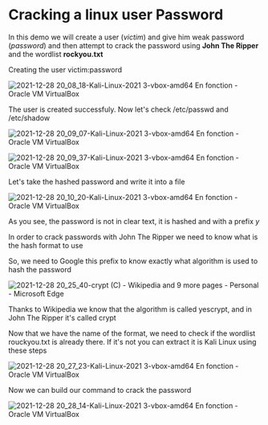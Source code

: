 # Cracking a linux user Password

In this demo we will create a user (*victim*) and give him weak password (*password*) and then attempt to crack the password using **John The Ripper** and the wordlist **rockyou.txt** 

Creating the user victim:password

![2021-12-28 20_08_18-Kali-Linux-2021 3-vbox-amd64  En fonction  - Oracle VM VirtualBox](https://user-images.githubusercontent.com/79013612/147600648-03279a86-43e5-4629-8bd9-64b6c075243d.png)

The user is created successfuly. Now let's check /etc/passwd and /etc/shadow

![2021-12-28 20_09_07-Kali-Linux-2021 3-vbox-amd64  En fonction  - Oracle VM VirtualBox](https://user-images.githubusercontent.com/79013612/147600717-202023b2-61dd-48a9-98dd-2ce23ab9754c.png)

![2021-12-28 20_09_37-Kali-Linux-2021 3-vbox-amd64  En fonction  - Oracle VM VirtualBox](https://user-images.githubusercontent.com/79013612/147600730-abc2b889-6c8d-4454-bcc5-e232053b7591.png)

Let's take the hashed password and write it into a file

![2021-12-28 20_10_20-Kali-Linux-2021 3-vbox-amd64  En fonction  - Oracle VM VirtualBox](https://user-images.githubusercontent.com/79013612/147601115-2431c619-2e31-476b-b465-daa47e066db5.png)

As you see, the password is not in clear text, it is hashed and with a prefix $y$

In order to crack passwords with John The Ripper we need to know what is the hash format to use

So, we need to Google this prefix to know exactly what algorithm is used to hash the password

![2021-12-28 20_25_40-crypt (C) - Wikipedia and 9 more pages - Personal - Microsoft​ Edge](https://user-images.githubusercontent.com/79013612/147601137-b96fa18c-6313-434c-982e-7763446ca3d3.png)

Thanks to Wikipedia we know that the algorithm is called yescrypt, and in John The Ripper it's called crypt

Now that we have the name of the format, we need to check if the wordlist rouckyou.txt is already there. If it's not you can extract it is Kali Linux using these steps

![2021-12-28 20_27_23-Kali-Linux-2021 3-vbox-amd64  En fonction  - Oracle VM VirtualBox](https://user-images.githubusercontent.com/79013612/147601376-d23b77f7-75fa-4f61-9337-e5000ddac1c5.png)

Now we can build our command to crack the password

![2021-12-28 20_28_14-Kali-Linux-2021 3-vbox-amd64  En fonction  - Oracle VM VirtualBox](https://user-images.githubusercontent.com/79013612/147601392-d7b81589-a212-46db-9a44-a4bac566ae24.png)
